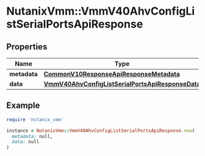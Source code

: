 # NutanixVmm::VmmV40AhvConfigListSerialPortsApiResponse

## Properties

| Name | Type | Description | Notes |
| ---- | ---- | ----------- | ----- |
| **metadata** | [**CommonV10ResponseApiResponseMetadata**](CommonV10ResponseApiResponseMetadata.md) |  | [optional] |
| **data** | [**VmmV40AhvConfigListSerialPortsApiResponseData**](VmmV40AhvConfigListSerialPortsApiResponseData.md) |  | [optional] |

## Example

```ruby
require 'nutanix_vmm'

instance = NutanixVmm::VmmV40AhvConfigListSerialPortsApiResponse.new(
  metadata: null,
  data: null
)
```

